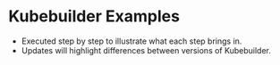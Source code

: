 # Kubebuilder Examples

- Executed step by step to illustrate what each step brings in.
- Updates will highlight differences between versions of Kubebuilder.
